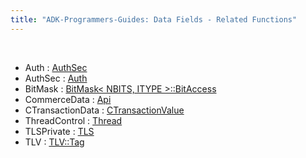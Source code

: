 ```yaml
---
title: "ADK-Programmers-Guides: Data Fields - Related Functions"
---
```


 

- Auth : <a href="class_auth_sec.md#abfe5b7d9add6f85e1fcd0b604262ccd3">AuthSec</a>
- AuthSec : <a href="class_auth.md#a927c4ec4747518163a64b72d48c82a18">Auth</a>
- BitMask : <a href="classvfisdi_1_1_bit_mask_1_1_bit_access.md#a3e5ccc6e46a9c6bbd35a9593fab1a6ce">BitMask< NBITS, ITYPE >::BitAccess</a>
- CommerceData : <a href="classvficpl_1_1_api.md#a290273f58559a22f0c3176e8d4d9d6b8">Api</a>
- CTransactionData : <a href="classcom__adksec__cmd_1_1_c_transaction_value.md#aaae80603fff21bf5331f90196242b85a">CTransactionValue</a>
- ThreadControl : <a href="class_thread.md#ab63823b65f3f7710c2a3ebcc4a914f5a">Thread</a>
- TLSPrivate : <a href="classvfiipc_1_1_t_l_s.md#a2132c97889da5fb0343ed202cd1114ac">TLS</a>
- TLV : <a href="classvfisdi_1_1_t_l_v_1_1_tag.md#ab3f74f4ec3a5511ee72a99d2af764139">TLV::Tag</a>
